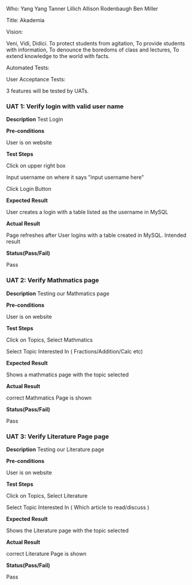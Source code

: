 Who: 
Yang Yang
Tanner Lillich
Allison Rodenbaugh
Ben Miller

Title: Akademia

Vision:

Veni, Vidi, Didici.
To protect students from agitation,
To provide students with information,
To denounce the boredoms of class and lectures,
To extend knowledge to the world with facts.

Automated Tests:

User Acceptance Tests:

3 features will be tested by UATs.

### UAT 1: Verify login with valid user name 
**Description**
Test Login

**Pre-conditions**

User is on website

**Test Steps**

Click on upper right box

Input username on where it says "input username here"

Click Login Button

**Expected Result**

User creates a login with a table listed as the username in MySQL

**Actual Result**

Page refreshes after User logins with a table created in MySQL. Intended result

**Status(Pass/Fail)**

Pass

### UAT 2: Verify Mathmatics page
**Description**
Testing our Mathmatics page

**Pre-conditions**

User is on website

**Test Steps**

Click on Topics, Select Mathmatics

Select Topic Interested In ( Fractions/Addition/Calc etc) 

**Expected Result**

Shows a mathmatics page with the topic selected

**Actual Result**

correct Mathmatics Page is shown

**Status(Pass/Fail)**

Pass

### UAT 3: Verify Literature Page page
**Description**
Testing our Literature page

**Pre-conditions**

User is on website

**Test Steps**

Click on Topics, Select Literature

Select Topic Interested In ( Which article to read/discuss ) 

**Expected Result**

Shows the Literature page with the topic selected

**Actual Result**

correct Literature Page is shown

**Status(Pass/Fail)**

Pass








	
